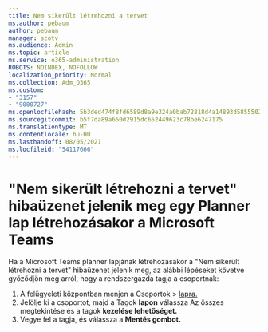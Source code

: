 ```yaml
---
title: Nem sikerült létrehozni a tervet
ms.author: pebaum
author: pebaum
manager: scotv
ms.audience: Admin
ms.topic: article
ms.service: o365-administration
ROBOTS: NOINDEX, NOFOLLOW
localization_priority: Normal
ms.collection: Adm_O365
ms.custom:
- "3157"
- "9000727"
ms.openlocfilehash: 5b3ded474f8fd6589d8a9e324a0bab72818d4a14893d5855502088c448bab150
ms.sourcegitcommit: b5f7da89a650d2915dc652449623c78be6247175
ms.translationtype: MT
ms.contentlocale: hu-HU
ms.lasthandoff: 08/05/2021
ms.locfileid: "54117666"
---
```

# <a name="failed-to-create-the-plan-error-when-trying-to-create-a-planner-tab-in-microsoft-teams"></a>"Nem sikerült létrehozni a tervet" hibaüzenet jelenik meg egy Planner lap létrehozásakor a Microsoft Teams

Ha a Microsoft Teams planner lapjának létrehozásakor a "Nem sikerült létrehozni a tervet" hibaüzenet jelenik meg, az alábbi lépéseket követve győződjön meg arról, hogy a rendszergazda tagja a csoportnak:

1. A felügyeleti központban menjen a Csoportok  >  [lapra.](https://admin.microsoft.com/Adminportal/Home?source=applauncher#/groups) 
2. Jelölje ki a csoportot, majd a Tagok **lapon** válassza Az összes megtekintése és a tagok **kezelése lehetőséget.**
3. Vegye fel a tagja, és válassza a **Mentés gombot.**